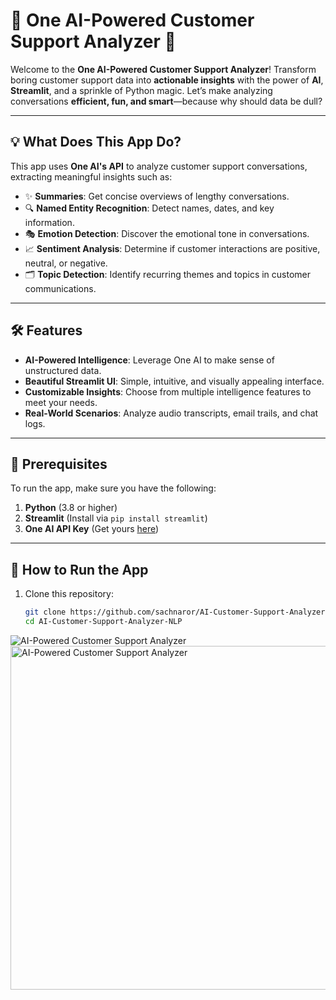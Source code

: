 # 🧠 One AI-Powered Customer Support Analyzer 🚀

Welcome to the **One AI-Powered Customer Support Analyzer**!
Transform boring customer support data into **actionable insights** with the power of **AI**, **Streamlit**, and a sprinkle of Python magic.
Let’s make analyzing conversations **efficient, fun, and smart**—because why should data be dull?

---

## 💡 What Does This App Do?
This app uses **One AI's API** to analyze customer support conversations, extracting meaningful insights such as:
- ✨ **Summaries**: Get concise overviews of lengthy conversations.
- 🔍 **Named Entity Recognition**: Detect names, dates, and key information.
- 🎭 **Emotion Detection**: Discover the emotional tone in conversations.
- 📈 **Sentiment Analysis**: Determine if customer interactions are positive, neutral, or negative.
- 🗂️ **Topic Detection**: Identify recurring themes and topics in customer communications.

---

## 🛠️ Features
- **AI-Powered Intelligence**: Leverage One AI to make sense of unstructured data.
- **Beautiful Streamlit UI**: Simple, intuitive, and visually appealing interface.
- **Customizable Insights**: Choose from multiple intelligence features to meet your needs.
- **Real-World Scenarios**: Analyze audio transcripts, email trails, and chat logs.

---

## 🧰 Prerequisites
To run the app, make sure you have the following:
1. **Python** (3.8 or higher)
2. **Streamlit** (Install via `pip install streamlit`)
3. **One AI API Key** (Get yours [here](https://www.oneai.com))

---

## 🚀 How to Run the App
1. Clone this repository:
   ```bash
   git clone https://github.com/sachnaror/AI-Customer-Support-Analyzer-NLP.git
   cd AI-Customer-Support-Analyzer-NLP


![AI-Powered Customer Support Analyzer](./insights.png)
<img src="./insights.png" alt="AI-Powered Customer Support Analyzer" width="550" height="550">
